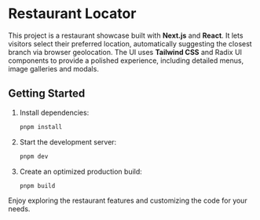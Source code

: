 # Restaurant Locator

This project is a restaurant showcase built with **Next.js** and **React**. It lets visitors select their preferred location, automatically suggesting the closest branch via browser geolocation. The UI uses **Tailwind CSS** and Radix UI components to provide a polished experience, including detailed menus, image galleries and modals.

## Getting Started

1. Install dependencies:
   ```sh
   pnpm install
   ```
2. Start the development server:
   ```sh
   pnpm dev
   ```
3. Create an optimized production build:
   ```sh
   pnpm build
   ```

Enjoy exploring the restaurant features and customizing the code for your needs.
